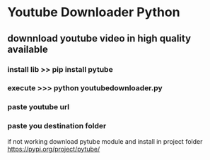 # Youtube Downloader Python
## downnload youtube video in high quality available

### install lib >>   pip install pytube
### execute >>>   python youtubedownloader.py
### paste youtube url
### paste you destination folder

if not working download pytube module and install in project folder
https://pypi.org/project/pytube/
